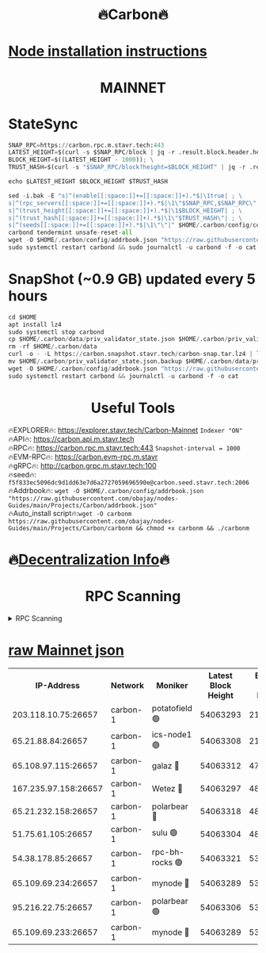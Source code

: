 <h1 align="center"> 🔥Carbon🔥</h1>

[Node installation instructions](https://github.com/obajay/nodes-Guides/tree/main/Projects/Carbon)
=
<h1 align="center"> MAINNET</h1>

# StateSync
```python
SNAP_RPC=https://carbon.rpc.m.stavr.tech:443
LATEST_HEIGHT=$(curl -s $SNAP_RPC/block | jq -r .result.block.header.height); \
BLOCK_HEIGHT=$((LATEST_HEIGHT - 1000)); \
TRUST_HASH=$(curl -s "$SNAP_RPC/block?height=$BLOCK_HEIGHT" | jq -r .result.block_id.hash)

echo $LATEST_HEIGHT $BLOCK_HEIGHT $TRUST_HASH

sed -i.bak -E "s|^(enable[[:space:]]+=[[:space:]]+).*$|\1true| ; \
s|^(rpc_servers[[:space:]]+=[[:space:]]+).*$|\1\"$SNAP_RPC,$SNAP_RPC\"| ; \
s|^(trust_height[[:space:]]+=[[:space:]]+).*$|\1$BLOCK_HEIGHT| ; \
s|^(trust_hash[[:space:]]+=[[:space:]]+).*$|\1\"$TRUST_HASH\"| ; \
s|^(seeds[[:space:]]+=[[:space:]]+).*$|\1\"\"|" $HOME/.carbon/config/config.toml
carbond tendermint unsafe-reset-all
wget -O $HOME/.carbon/config/addrbook.json "https://raw.githubusercontent.com/obajay/nodes-Guides/main/Projects/Carbon/addrbook.json"
sudo systemctl restart carbond && sudo journalctl -u carbond -f -o cat
```
# SnapShot (~0.9 GB) updated every 5 hours
```python
cd $HOME
apt install lz4
sudo systemctl stop carbond
cp $HOME/.carbon/data/priv_validator_state.json $HOME/.carbon/priv_validator_state.json.backup
rm -rf $HOME/.carbon/data
curl -o - -L https://carbon.snapshot.stavr.tech/carbon-snap.tar.lz4 | lz4 -c -d - | tar -x -C $HOME/.carbon --strip-components 2
mv $HOME/.carbon/priv_validator_state.json.backup $HOME/.carbon/data/priv_validator_state.json
wget -O $HOME/.carbon/config/addrbook.json "https://raw.githubusercontent.com/obajay/nodes-Guides/main/Projects/Carbon/addrbook.json"
sudo systemctl restart carbond && journalctl -u carbond -f -o cat
```

 <h1 align="center"> Useful Tools</h1>

🔥EXPLORER🔥:     https://explorer.stavr.tech/Carbon-Mainnet        `Indexer "ON"` \
🔥API🔥:          https://carbon.api.m.stavr.tech \
🔥RPC🔥:          https://carbon.rpc.m.stavr.tech:443              `Snapshot-interval = 1000` \
🔥EVM-RPC🔥:      https://carbon.evm-rpc.m.stavr \
🔥gRPC🔥:         http://carbon.grpc.m.stavr.tech:100 \
🔥seed🔥:      `f5f833ec5096dc9d1dd63e7d6a2727059696590e@carbon.seed.stavr.tech:2006` \
🔥Addrbook🔥:  `wget -O $HOME/.carbon/config/addrbook.json "https://raw.githubusercontent.com/obajay/nodes-Guides/main/Projects/Carbon/addrbook.json"` \
🔥Auto_install script🔥:`wget -O carbonm https://raw.githubusercontent.com/obajay/nodes-Guides/main/Projects/Carbon/carbonm && chmod +x carbonm && ./carbonm`

🔥[Decentralization Info](https://github.com/obajay/StateSync-snapshots/tree/main/Projects/Carbon/Decentralization)🔥
=
<h1 align="center"> RPC Scanning</h1>

<details>
<summary>RPC Scanning</summary>

<h2 align="center"> We scan nodes in real time every 4 hours. And we provide the final result of RPC endpoints.
We cannot influence the operation of these nodes in any way. </h2>


```python
If Voting Power is higher than 0 --> then the Node is a validator of the network and may be subject to attack and be a potential threat to the chain.
```
```python
We marked such validators with a red symbol
```

</details>

[raw Mainnet json](https://rpc-check.carbonm.stavr.tech/carbonm/rpc-carbonm-result.json)
=


<table><tr><th>IP-Address</th><th>Network</th><th>Moniker</th><th>Latest Block Height</th><th>Earliest Block Height</th><th>Catching Up</th><th>Tx Index</th><th>Voting Power</th><th>Scan Time</th></tr><tr><td>203.118.10.75:26657</td><td>carbon-1</td><td>potatofield 🟢</td><td>54063293</td><td>21164241</td><td>False</td><td>on</td><td>0</td><td>2024-02-24T06:33:54.454216734UTC</td></tr><tr><td>65.21.88.84:26657</td><td>carbon-1</td><td>ics-node1 🟢</td><td>54063308</td><td>21164241</td><td>False</td><td>off</td><td>0</td><td>2024-02-24T06:34:19.034018837UTC</td></tr><tr><td>65.108.97.115:26657</td><td>carbon-1</td><td>galaz 🔴</td><td>54063312</td><td>47374001</td><td>False</td><td>on</td><td>11329532014</td><td>2024-02-24T06:34:29.719368550UTC</td></tr><tr><td>167.235.97.158:26657</td><td>carbon-1</td><td>Wetez 🔴</td><td>54063297</td><td>48067570</td><td>False</td><td>on</td><td>1352746533</td><td>2024-02-24T06:34:00.929989739UTC</td></tr><tr><td>65.21.232.158:26657</td><td>carbon-1</td><td>polarbear 🔴</td><td>54063318</td><td>48126001</td><td>False</td><td>on</td><td>10502680170</td><td>2024-02-24T06:34:40.319588608UTC</td></tr><tr><td>51.75.61.105:26657</td><td>carbon-1</td><td>sulu 🟢</td><td>54063304</td><td>48742001</td><td>False</td><td>on</td><td>0</td><td>2024-02-24T06:34:12.218916313UTC</td></tr><tr><td>54.38.178.85:26657</td><td>carbon-1</td><td>rpc-bh-rocks 🟢</td><td>54063321</td><td>53130001</td><td>False</td><td>on</td><td>0</td><td>2024-02-24T06:34:46.780544695UTC</td></tr><tr><td>65.109.69.234:26657</td><td>carbon-1</td><td>mynode 🔴</td><td>54063289</td><td>53160001</td><td>False</td><td>off</td><td>12842037957</td><td>2024-02-24T06:33:43.237883900UTC</td></tr><tr><td>95.216.22.75:26657</td><td>carbon-1</td><td>polarbear 🟢</td><td>54063306</td><td>53882001</td><td>False</td><td>on</td><td>0</td><td>2024-02-24T06:34:16.659695433UTC</td></tr><tr><td>65.109.69.233:26657</td><td>carbon-1</td><td>mynode 🔴</td><td>54063289</td><td>53950001</td><td>False</td><td>off</td><td>8615478247</td><td>2024-02-24T06:33:42.906546875UTC</td></tr></table>
